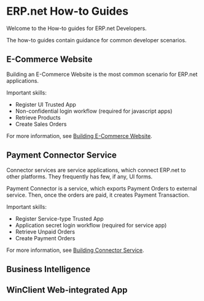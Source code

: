 # ERP.net How-to Guides

Welcome to the How-to guides for ERP.net Developers.

The how-to guides contain guidance for common developer scenarios. 

## E-Commerce Website

Building an E-Commerce Website is the most common scenario for ERP.net applications. 

Important skills:
* Register UI Trusted App
* Non-confidential login workflow (required for javascript apps)
* Retrieve Products
* Create Sales Orders

For more information, see [Building E-Commerce Website](build-ecommerce-website).

## Payment Connector Service

Connector services are service applications, which connect ERP.net to other platforms.
They frequently has few, if any, UI forms.

Payment Connector is a service, which exports Payment Orders to external service. 
Then, once the orders are paid, it creates Payment Transaction.


Important skills:
* Register Service-type Trusted App
* Application secret login workflow (required for service app)
* Retrieve Unpaid Orders
* Create Payment Orders

For more information, see [Building Connector Service](build-payment-connector-service.md).

## Business Intelligence

## WinClient Web-integrated App

